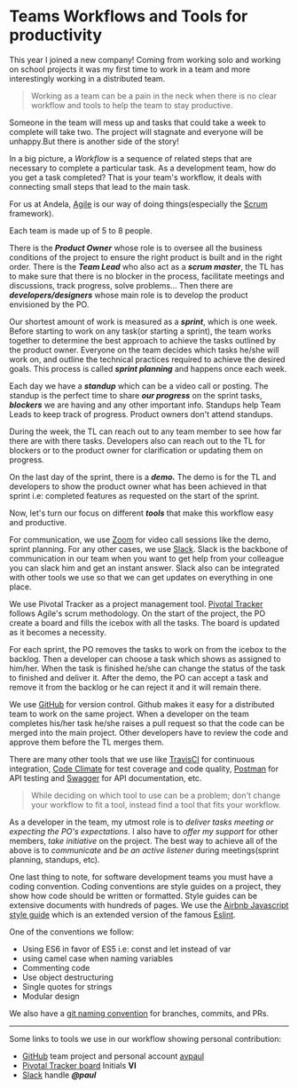 # Teams Workflows and Tools for productivity

This year I joined a new company! Coming from working solo and working on school projects it was my first time to work in a team and more interestingly working in a distributed team.

> Working as a team can be a pain in the neck when there is no clear workflow and tools to help the team to stay productive.

Someone in the team will mess up and tasks that could take a week to complete will take two. The project will stagnate and everyone will be unhappy.But there is another side of the story!

In a big picture, a _Workflow_ is a sequence of related steps that are necessary to complete a particular task. As a development team, how do you get a task completed? That is your team's workflow, it deals with connecting small steps that lead to the main task.

For us at Andela, [Agile](https://www.agilealliance.org/agile101/) is our way of doing things(especially the [Scrum](https://www.atlassian.com/agile/scrum) framework).

Each team is made up of 5 to 8 people.

There is the _**Product Owner**_ whose role is to oversee all the business conditions of the project to ensure the right product is built and in the right order. There is the _**Team Lead**_ who also act as a _**scrum master**_, the TL has to make sure that there is no blocker in the process, facilitate meetings and discussions, track progress, solve problems... Then there are _**developers/designers**_ whose main role is to develop the product envisioned by the PO.

Our shortest amount of work is measured as a _**sprint**_, which is one week. Before starting to work on any task(or starting a sprint), the team works together to determine the best approach to achieve the tasks outlined by the product owner. Everyone on the team decides which tasks he/she will work on, and outline the technical practices required to achieve the desired goals. This process is called _**sprint planning**_ and happens once each week.

Each day we have a _**standup**_ which can be a video call or posting. The standup is the perfect time to share _**our progress**_ on the sprint tasks, _**blockers**_ we are having and any other important info. Standups help Team Leads to keep track of progress. Product owners don't attend standups.

During the week, the TL can reach out to any team member to see how far there are with there tasks. Developers also can reach out to the TL for blockers or to the product owner for clarification or updating them on progress.

On the last day of the sprint, there is a _**demo.**_ The demo is for the TL and developers to show the product owner what has been achieved in that sprint i.e: completed features as requested on the start of the sprint.

Now, let's turn our focus on different _**tools**_ that make this workflow easy and productive.

For communication, we use [Zoom](https://zoom.us/) for video call sessions like the demo, sprint planning. For any other cases, we use [Slack](https://slack.com/). Slack is the backbone of communication in our team when you want to get help from your colleague you can slack him and get an instant answer. Slack also can be integrated with other tools we use so that we can get updates on everything in one place.

We use Pivotal Tracker as a project management tool. [Pivotal Tracker](https://www.pivotaltracker.com/) follows Agile's scrum methodology. On the start of the project, the PO create a board and fills the icebox with all the tasks. The board is updated as it becomes a necessity.

For each sprint, the PO removes the tasks to work on from the icebox to the backlog. Then a developer can choose a task which shows as assigned to him/her. When the task is finished he/she can change the status of the task to finished and deliver it. After the demo, the PO can accept a task and remove it from the backlog or he can reject it and it will remain there.

We use [GitHub](https://github.com/) for version control. Github makes it easy for a distributed team to work on the same project. When a developer on the team completes his/her task he/she raises a pull request so that the code can be merged into the main project. Other developers have to review the code and approve them before the TL merges them.

There are many other tools that we use like [TravisCI](https://travis-ci.com) for continuous integration, [Code Climate](http://codeclimate.com/) for test coverage and code quality, [Postman](https://www.getpostman.com/) for API testing and [Swagger](https://swagger.io/) for API documentation, etc.

> While deciding on which tool to use can be a problem; don't change your workflow to fit a tool, instead find a tool that fits your workflow.

As a developer in the team, my utmost role is to _deliver tasks meeting or expecting the PO's expectations_. I also have to _offer my support_ for other members, _take initiative_ on the project. The best way to achieve all of the above is to _communicate_ and _be an active listener_ during meetings(sprint planning, standups, etc).

One last thing to note, for software development teams you must have a coding convention. Coding conventions are style guides on a project, they show how code should be written or formatted. Style guides can be extensive documents with hundreds of pages. We use the [Airbnb Javascript style guide](https://github.com/airbnb/javascript) which is an extended version of the famous [Eslint](https://github.com/eslint/eslint).

One of the conventions we follow:

- Using ES6 in favor of ES5 i.e: const and let instead of var
- using camel case when naming variables
- Commenting code
- Use object destructuring
- Single quotes for strings
- Modular design

We also have a [git naming convention](https://github.com/andela/bestpractices/wiki/Git-naming-conventions-and-best-practices) for branches, commits, and PRs.

---

Some links to tools we use in our workflow showing personal contribution:

- [GitHub](https://github.com/andela/ah-kgl-avengers-backend) team project and personal account [avpaul](https://github.com/avpaul)
- [Pivotal Tracker board](https://www.pivotaltracker.com/n/projects/2321840) Initials **VI**
- [Slack](https://andela.slack.com) handle **_@paul_**
